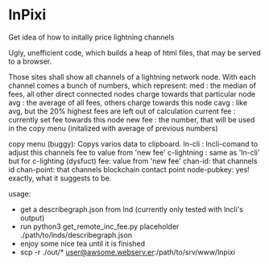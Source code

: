 # lnPixi
Get idea of how to initally price lightning channels

Ugly, unefficient code, which builds a heap of html files, that may be served to a browser.

Those sites shall show all channels of a lightning network node.
With each channel comes a bunch of numbers, which represent:
  med : the median of fees, all other direct connected nodes charge towards that particular node
  avg : the average of all fees, others charge towards this node
  cavg : like avg, but the 20% highest fees are left out of calculation
  current fee : currently set fee towards this node
  new fee : the number, that will be used in the copy menu (initalized with average of previous numbers)

copy menu (buggy):
  Copys varios data to clipboard.
  ln-cli : lncli-comand to adjust this channels fee to value from 'new fee'
  c-lightning : same as 'ln-cli' but for c-lighting (dysfuct)
  fee: value from 'new fee'
  chan-id: that channels id
  chan-point: that channels blockchain contact point
  node-pubkey: yes! exactly, what it suggests to be.
  
  
  usage:
  - get a describegraph.json from lnd (currently only tested with lncli's output)
  - run python3 get_remote_inc_fee.py placeholder ./path/to/lnds/describegraph.json
  - enjoy some nice tea until it is finished
  - scp -r ./out/* user@awsome.webserv.er:/path/to/srv/www/lnpixi
